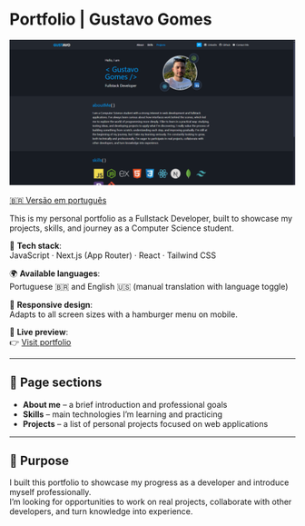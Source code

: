 # Portfolio | Gustavo Gomes

![Portfolio screenshot](./public/printportfolioen.png)

[🇧🇷 Versão em português](./README.md)


This is my personal portfolio as a Fullstack Developer, built to showcase my projects, skills, and journey as a Computer Science student.

📍 **Tech stack**:  
JavaScript · Next.js (App Router) · React · Tailwind CSS

🌍 **Available languages**:  
Portuguese 🇧🇷 and English 🇺🇸 (manual translation with language toggle)

📱 **Responsive design**:  
Adapts to all screen sizes with a hamburger menu on mobile.

🔗 **Live preview**:  
👉 [Visit portfolio](https://portfolio-snowy-one-33.vercel.app/en)

---

## 🧩 Page sections

- **About me** – a brief introduction and professional goals  
- **Skills** – main technologies I’m learning and practicing  
- **Projects** – a list of personal projects focused on web applications

---

## 🎯 Purpose

I built this portfolio to showcase my progress as a developer and introduce myself professionally.  
I’m looking for opportunities to work on real projects, collaborate with other developers, and turn knowledge into experience.
